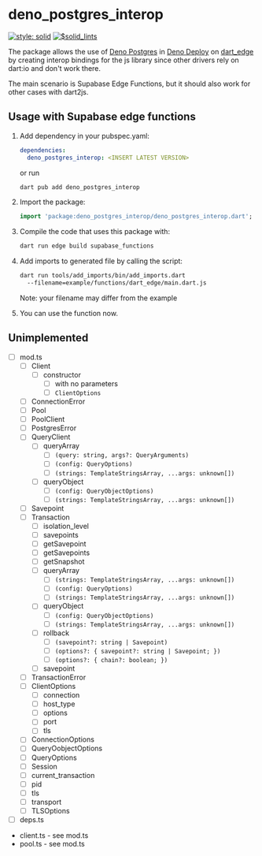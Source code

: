 # deno_postgres_interop
[![style: solid](https://img.shields.io/badge/style-solid-orange)](https://pub.dev/packages/solid_lints)
[![$solid_lints](https://nokycucwgzweensacwfy.supabase.co/functions/v1/get_project_badge?projectName=deno_postgres_interop)](https://www.worklog.ai)

The package allows the use
of [Deno Postgres](https://deno.land/x/postgres)
in [Deno Deploy](https://deno.com/deploy)
on [dart_edge](https://docs.dartedge.dev/)
by creating interop bindings for the js library
since other drivers rely on dart:io and don't work there.

The main scenario is Supabase Edge Functions, but it should also work for other cases with dart2js.

## Usage with Supabase edge functions
1. Add dependency in your pubspec.yaml:
   ```yaml
   dependencies:
     deno_postgres_interop: <INSERT LATEST VERSION>
   ```

   or run

   ```bash
   dart pub add deno_postgres_interop
   ```

2. Import the package:
   ```dart
   import 'package:deno_postgres_interop/deno_postgres_interop.dart';
   ```

3. Compile the code that uses this package with:
   ```bash
   dart run edge build supabase_functions
   ```

4. Add imports to generated file by calling the script:
   ```bash
   dart run tools/add_imports/bin/add_imports.dart
     --filename=example/functions/dart_edge/main.dart.js
   ```
   Note: your filename may differ from the example

5. You can use the function now.

## Unimplemented
- [ ] mod.ts
  - [ ] Client
    - [ ] constructor
      - [ ] with no parameters
      - [ ] `ClientOptions`
  - [ ] ConnectionError
  - [ ] Pool
  - [ ] PoolClient
  - [ ] PostgresError
  - [ ] QueryClient
    - [ ] queryArray
      - [ ] `(query: string, args?: QueryArguments)`
      - [ ] `(config: QueryOptions)`
      - [ ] `(strings: TemplateStringsArray, ...args: unknown[])`
    - [ ] queryObject
      - [ ] `(config: QueryObjectOptions)`
      - [ ] `(strings: TemplateStringsArray, ...args: unknown[])`
  - [ ] Savepoint
  - [ ] Transaction
    - [ ] isolation_level
    - [ ] savepoints
    - [ ] getSavepoint
    - [ ] getSavepoints
    - [ ] getSnapshot
    - [ ] queryArray
      - [ ] `(strings: TemplateStringsArray, ...args: unknown[])`
      - [ ] `(config: QueryOptions)`
      - [ ] `(strings: TemplateStringsArray, ...args: unknown[])`
    - [ ] queryObject
      - [ ] `(config: QueryObjectOptions)`
      - [ ] `(strings: TemplateStringsArray, ...args: unknown[])`
    - [ ] rollback
      - [ ] `(savepoint?: string | Savepoint)`
      - [ ] `(options?: { savepoint?: string | Savepoint; })`
      - [ ] `(options?: { chain?: boolean; })`
    - [ ] savepoint
  - [ ] TransactionError
  - [ ] ClientOptions
    - [ ] connection
    - [ ] host_type
    - [ ] options
    - [ ] port
    - [ ] tls
  - [ ] ConnectionOptions
  - [ ] QueryOobjectOptions
  - [ ] QueryOptions
  - [ ] Session
   - [ ] current_transaction
   - [ ] pid
   - [ ] tls
   - [ ] transport
  - [ ] TLSOptions

- [ ] deps.ts
- client.ts - see mod.ts
- pool.ts - see mod.ts

